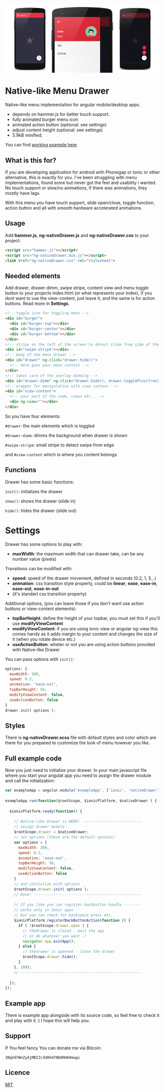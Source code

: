 ![Native-like menu Drawer](title_image.jpg)
# Native-like Menu Drawer
Native-like menu implementation for angular mobile/desktop apps.

- depends on hammer.js for better touch support.
- fully animated burger menu icon
- animated action button (optional: see settings)
- adjust content height (optional: see settings)
- 5.9kB minified.

You can find [working example here](http://nlmd.vincurekf.cz).

## What is this for?
If you are developing application for android with Phonegap or Ionic or other alternative,
this is exactly for you. 
I've been struggling with menu implementations, found some but never got the feel and usability i wanted. No touch support or slow/no animations, if there was animations, they mostly have lags.

With this menu you have touch support, slide open/close, toggle function, action button and all with smooth hardware accelerated animations.

## Usage
Add **hammer.js**, **ng-nativeDrawer.js** and **ng-nativeDrawer.css** to your project:
```html
<script src="hammer.js"></script>
<script src="ng-nativeDrawer.min.js"></script>
<link href="ng-nativeDrawer.css" rel="stylesheet">
```

## Needed elements
Add drawer, drawer dimm, swipe stripe, content view and menu toggle button to your projects index.html (or what represents your index),
if you dont want to use the view-content, just leave it, and the same is for action buttons. Read more in **Settings**.
```html
<!-- toggle icon for toggling menu -->
<div id="burger">
  <div id="burger-top"></div>
  <div id="burger-center"></div>
  <div id="burger-bottom"></div>
</div>
<!-- stripe on the left of the screen to detect slide from side of the screen -->
<div id="swipe-stripe"></div>
<!-- body of the menu drawer -->
<div id="drawer" ng-click="drawer.hide()">
  <!-- Here goes your menu content -->
</div>
<!-- takes care of the overlay dimming -->
<div id="drawer-dimm" ng-click="drawer.hide(); drawer.togglePlus(true);"></div>
<!-- wrapper for manipulation with view content -->
<div id="view-content">
  <!-- your part of the code, views etc.. -->
  <div ng-view=""></div>
</div>
```
So you have four elements:

```#drawer```: the main elements which is toggled

```#drawer-dimm```: dimms the background when drawer is shown

```#swipe-stripe```: small stripe to detect swipe from edge

and ```#view-content``` which is where you content belongs

## Functions
Drawer has some basic functions:

```init()```: initializes the drawer

```show()```: shows the drawer (slide in)

```hide()```: hides the drawer (slide out)

# Settings
Drawer has some options to play with:
- **maxWidth**: the maximum width that can drawer take, can be any number value (pixels)

Transitions can be modified with:
- **speed**: speed of the drawer movement, defined in seconds (0.2, 1, 5...)
- **animation**: css transition style property, could be **linear**, **ease**, **ease-in**, **ease-out**, **ease-in-out**
- (it's standart css transition property)

Additional options, (you can leave those if you don't want use action buttons or view-content elements):
- **topBarHeight**: define the height of your topbar, you must set this if you'll use **modifyViewContent**
- **modifyViewContent**: if you are using ionic view or angular ng-view this comes handy as it adds margin to your content and changes the size of it (when you rotate device etc.)
- **useActionButton**: wheter or not you are using action buttons provided with Native-like Drawer

You can pass options with ```init()```:
```js
options: {
  maxWidth: 300,
  speed: 0.2,
  animation: 'ease-out',
  topBarHeight: 56,
  modifyViewContent: false,
  useActionButton: false
}
drawer.init( options );
```

## Styles
There is **ng-nativeDrawer.scss** file with default styles and color which are there for you prepared to customize the look of menu however you like.

## Full example code
Now you just need to initialize your drawer. In your main javascript file where you start your angulat app you need to assign the drawer module and call the initialization:
```js
var exampleApp = angular.module('exampleApp', ['ionic', 'nativeDrawer']);

exampleApp.run(function($rootScope, $ionicPlatform, $nativeDrawer ) {

  $ionicPlatform.ready(function() {

    // Native-like Drawer is HERE! ---------------------------
    // assign drawer module
    $rootScope.drawer = $nativeDrawer;
    // set options (these are the default options)
    var options = {
      maxWidth: 300,
      speed: 0.2,
      animation: 'ease-out',
      topBarHeight: 56,
      modifyViewContent: false,
      useActionButton: false
    }
    // and initialize with options
    $rootScope.drawer.init( options );
    // Done! -------------------------------------------------

    // If you like you can register backbutton handle --------
    // works only in Ionic apps
    // but you can check for backspace press etc.
    $ionicPlatform.registerBackButtonAction(function () {
      if ( !$rootScope.drawer.open ) {
        // thedrawer is closed - exit the app
        // or do whatever you want .)
        navigator.app.exitApp();
      } else {
        // thedrawer is openned - close the drawer
        $rootScope.drawer.hide();
      }
    }, 100);
    // -------------------------------------------------------

  });
});
```
## Example app
There is example app alongside with its source code, so feel free to check it and play with it :)
I hope this will help you.

## Support
If You feel fancy You can donate me via Bitcoin:
```
3BqUd7WnZy4jMBZJc3UHhd7ND8RH69mwgs
```

## Licence
[MIT](http://choosealicense.com/licenses/mit/)
